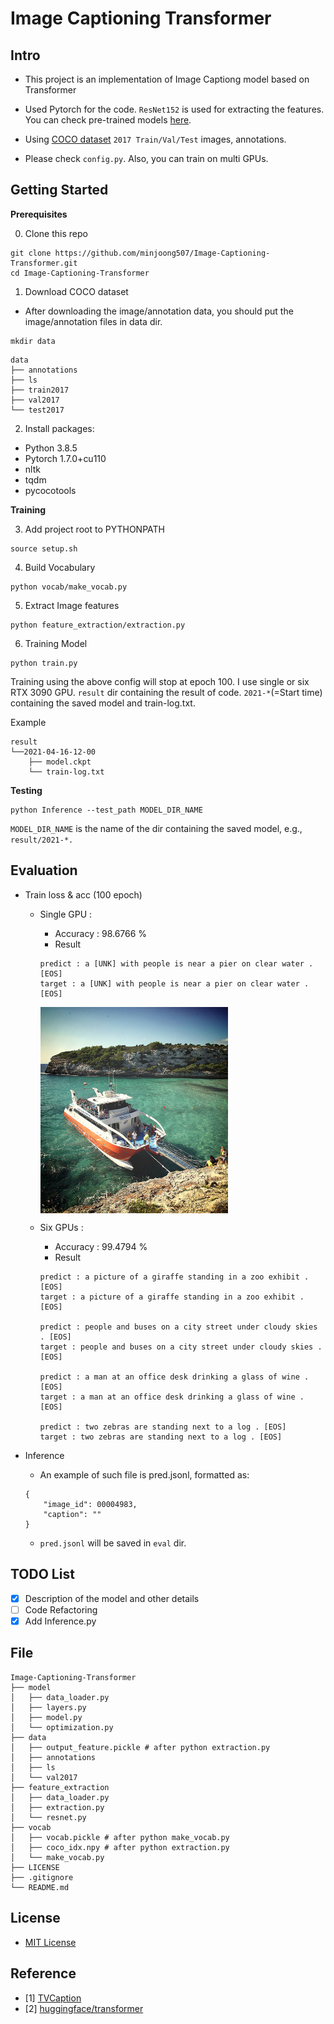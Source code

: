 # Image Captioning Transformer

## Intro

- This project is an implementation of Image Captiong model based on Transformer

- Used Pytorch for the code. `ResNet152` is used for extracting the features. You can check pre-trained models [here](https://github.com/pytorch/vision/tree/master/torchvision/models).

- Using [COCO dataset](https://cocodataset.org/#home) `2017 Train/Val/Test` images, annotations.

- Please check `config.py`. Also, you can train on multi GPUs.

## Getting Started
**Prerequisites**

0. Clone this repo
```
git clone https://github.com/minjoong507/Image-Captioning-Transformer.git
cd Image-Captioning-Transformer
```

1. Download COCO dataset
- After downloading the image/annotation data, you should put the image/annotation files in data dir.
```
mkdir data
```

```
data
├── annotations
├── ls
├── train2017
├── val2017
└── test2017
```

2. Install packages:

- Python 3.8.5
- Pytorch 1.7.0+cu110
- nltk
- tqdm
- pycocotools


**Training**

3. Add project root to PYTHONPATH

```
source setup.sh
```

4. Build Vocabulary


```
python vocab/make_vocab.py
```

5. Extract Image features


```
python feature_extraction/extraction.py
```

6. Training Model

```
python train.py
```

Training using the above config will stop at epoch 100. I use single or six RTX 3090 GPU. `result` dir containing the result of code. `2021-*`(=Start time) containing the saved model and train-log.txt.

Example
```
result
└──2021-04-16-12-00
    ├── model.ckpt
    └── train-log.txt
```

**Testing**

```
python Inference --test_path MODEL_DIR_NAME
```
`MODEL_DIR_NAME` is the name of the dir containing the saved model, e.g., `result/2021-*.`

## Evaluation

- Train loss & acc (100 epoch)
    - Single GPU : 
        - Accuracy : 98.6766 %
        - Result
        ```
        predict : a [UNK] with people is near a pier on clear water . [EOS]
        target : a [UNK] with people is near a pier on clear water . [EOS]
        ```
         <img src = "https://github.com/minjoong507/Image-Captioning-Transformer/blob/master/image/000000239274.jpg" width="300px;" align="center">    
         
    - Six GPUs : 
        - Accuracy : 99.4794 %
        - Result
        ```
        predict : a picture of a giraffe standing in a zoo exhibit . [EOS]
        target : a picture of a giraffe standing in a zoo exhibit . [EOS]

        predict : people and buses on a city street under cloudy skies . [EOS]
        target : people and buses on a city street under cloudy skies . [EOS]

        predict : a man at an office desk drinking a glass of wine . [EOS]
        target : a man at an office desk drinking a glass of wine . [EOS]

        predict : two zebras are standing next to a log . [EOS]
        target : two zebras are standing next to a log . [EOS]
        ```
- Inference
    - An example of such file is pred.jsonl, formatted as:
    ```
    {
        "image_id": 00004983,
        "caption": ""
    }
    ```
    
    - `pred.jsonl` will be saved in `eval` dir.



## TODO List
- [X] Description of the model and other details
- [ ] Code Refactoring
- [X] Add Inference.py

## File
```
Image-Captioning-Transformer
├── model
│   ├── data_loader.py
│   ├── layers.py
│   ├── model.py
│   └── optimization.py
├── data
│   ├── output_feature.pickle # after python extraction.py
│   ├── annotations
│   ├── ls
│   └── val2017
├── feature_extraction
│   ├── data_loader.py
│   ├── extraction.py
│   └── resnet.py
├── vocab
│   ├── vocab.pickle # after python make_vocab.py
│   ├── coco_idx.npy # after python extraction.py
│   └── make_vocab.py
├── LICENSE
├── .gitignore
└── README.md
```

## License
- [MIT License](https://opensource.org/licenses/MIT)

## Reference
- [1] [TVCaption](https://github.com/jayleicn/TVCaption)
- [2] [huggingface/transformer](https://github.com/huggingface/transformers)
